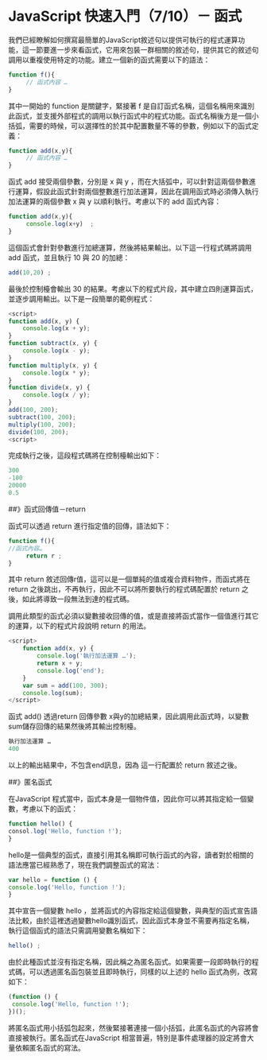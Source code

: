 # JavaScript 快速入門（7/10）－ 函式


我們已經瞭解如何撰寫最簡單的JavaScript敘述句以提供可執行的程式運算功能，這一節要進一步來看函式，它用來包裝一群相關的敘述句，提供其它的敘述句調用以重複使用特定的功能。建立一個新的函式需要以下的語法：

```js
function f(){
     // 函式內容 …
} 
```

其中一開始的 function 是關鍵字，緊接著 f 是自訂函式名稱，這個名稱用來識別此函式，並支援外部程式的調用以執行函式中的程式功能。函式名稱後方是一個小括弧，需要的時候，可以選擇性的於其中配置數量不等的參數，例如以下的函式定義：

```js
function add(x,y){
     // 函式內容 …
}  
```

函式 add 接受兩個參數，分別是 x 與 y ，而在大括弧中，可以針對這兩個參數進行運算，假設此函式針對兩個整數進行加法運算，因此在調用函式時必須傳入執行加法運算的兩個參數 x 與 y 以順利執行。考慮以下的 add 函式內容：


```js
function add(x,y){
     console.log(x+y)  ;
} 
```

這個函式會針對參數進行加總運算，然後將結果輸出。以下這一行程式碼將調用 add 函式，並且執行 10 與 20 的加總：

```js
add(10,20) ; 
```

最後於控制檯會輸出 30 的結果。考慮以下的程式片段，其中建立四則運算函式，並逐步調用輸出。以下是一段簡單的範例程式：

```js
<script>
function add(x, y) {
    console.log(x + y);
}
function subtract(x, y) {
    console.log(x - y);
}
function multiply(x, y) {
    console.log(x * y);
}
function divide(x, y) {
    console.log(x / y);
}
add(100, 200);
subtract(100, 200);
multiply(100, 200);
divide(100, 200);
<script>
```

完成執行之後，這段程式碼將在控制檯輸出如下：

```js
300
-100
20000
0.5
```

##》函式回傳值－return

函式可以透過 return 進行指定值的回傳，語法如下：

```js
function f(){
//函式內容…
     return r ;
}
```

其中 return 敘述回傳r值，這可以是一個單純的值或複合資料物件，而函式將在 return 之後跳出，不再執行，因此不可以將所要執行的程式碼配置於 return 之後，如此將導致一段無法到達的程式碼。

調用此類型的函式必須以變數接收回傳的值，或是直接將函式當作一個值進行其它的運算，以下的程式片段說明 return 的用法。

```js
<script>
    function add(x, y) {
        console.log('執行加法運算 …');
        return x + y;
        console.log('end');
    }
    var sum = add(100, 300);
    console.log(sum);
</script>
```

函式 add() 透過return 回傳參數 x與y的加總結果，因此調用此函式時，以變數sum儲存回傳的結果然後將其輸出控制檯。

```js
執行加法運算 …
400
```

以上的輸出結果中，不包含end訊息，因為 這一行配置於 return 敘述之後。

##》匿名函式

在JavaScript 程式當中，函式本身是一個物件值，因此你可以將其指定給一個變數，考慮以下的函式：

```js
function hello() {
consol.log('Hello, function !');
}
```

hello是一個典型的函式，直接引用其名稱即可執行函式的內容，讀者對於相關的語法應當已經熟悉了，現在我們調整函式的寫法：

```js
var hello = function () {
console.log('Hello, function !');
}
```

其中宣告一個變數 hello ，並將函式的內容指定給這個變數，與典型的函式宣告語法比較，由於這裡透過變數hello識別函式，因此函式本身並不需要再指定名稱，執行這個函式的語法只需調用變數名稱如下：

```js
hello() ; 
```

由於此種函式並沒有指定名稱，因此稱之為匿名函式。如果需要一段即時執行的程式碼，可以透過匿名函包裝並且即時執行，同樣的以上述的 hello 函式為例，改寫如下：

```js
(function () {
 console.log('Hello, function !');
})();
```

將匿名函式用小括弧包起來，然後緊接著連接一個小括弧，此匿名函式的內容將會直接被執行。匿名函式在JavaScript 相當普遍，特別是事件處理器的設定將會大量依賴匿名函式的寫法。